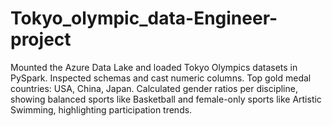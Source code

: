# Tokyo_olympic_data-Engineer-project
Mounted the Azure Data Lake and loaded Tokyo Olympics datasets in PySpark. Inspected schemas and cast numeric columns. Top gold medal countries: USA, China, Japan. Calculated gender ratios per discipline, showing balanced sports like Basketball and female-only sports like Artistic Swimming, highlighting participation trends.
